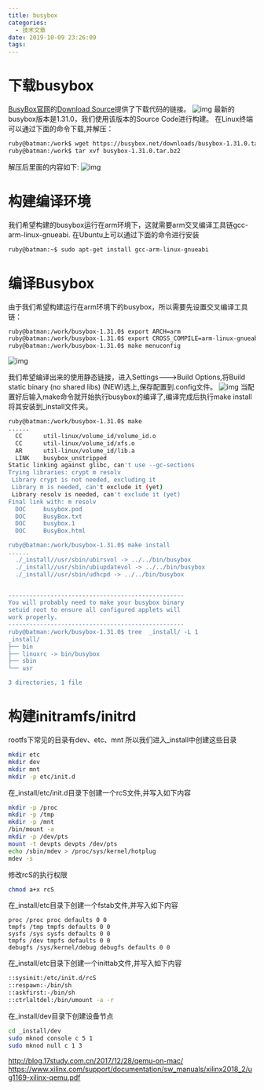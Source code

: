 ```yaml
---
title: busybox
categories:
  - 技术文章
date: 2019-10-09 23:26:09
tags:
---
```


# 下载busybox
[BusyBox官网](https://busybox.net/)的[Download Source](https://git.busybox.net/busybox/)提供了下载代码的链接。
![img](/files/busybox/busyboxwebsite.png)
最新的busybox版本是1.31.0，我们使用该版本的Source Code进行构建。
在Linux终端可以通过下面的命令下载,并解压：
```bash
ruby@batman:/work$ wget https://busybox.net/downloads/busybox-1.31.0.tar.bz2
ruby@batman:/work$ tar xvf busybox-1.31.0.tar.bz2 
```
解压后里面的内容如下:
![img](/files/busybox/busyboxsourcedir.png)


# 构建编译环境
我们希望构建的busybox运行在arm环境下，这就需要arm交叉编译工具链gcc-arm-linux-gnueabi.
在Ubuntu上可以通过下面的命令进行安装
```bash
ruby@batman:~$ sudo apt-get install gcc-arm-linux-gnueabi
```

# 编译Busybox
由于我们希望构建运行在arm环境下的busybox，所以需要先设置交叉编译工具链：
```bash
ruby@batman:/work/busybox-1.31.0$ export ARCH=arm
ruby@batman:/work/busybox-1.31.0$ export CROSS_COMPILE=arm-linux-gnueabi-
ruby@batman:/work/busybox-1.31.0$ make menuconfig
```
![img](/files/busybox/busyboxcompileconfig.png)

我们希望编译出来的使用静态链接，进入Settings--->Build Options,将Build static binary (no shared libs) (NEW)选上,保存配置到.config文件。
![img](/files/busybox/busyboxcompileconfigstaticbinary.png)
当配置好后输入make命令就开始执行busybox的编译了,编译完成后执行make install将其安装到_install文件夹。
```bash
ruby@batman:/work/busybox-1.31.0$ make
......
  CC      util-linux/volume_id/volume_id.o
  CC      util-linux/volume_id/xfs.o
  AR      util-linux/volume_id/lib.a
  LINK    busybox_unstripped
Static linking against glibc, can't use --gc-sections
Trying libraries: crypt m resolv
 Library crypt is not needed, excluding it
 Library m is needed, can't exclude it (yet)
 Library resolv is needed, can't exclude it (yet)
Final link with: m resolv
  DOC     busybox.pod
  DOC     BusyBox.txt
  DOC     busybox.1
  DOC     BusyBox.html

ruby@batman:/work/busybox-1.31.0$ make install
......
  ./_install//usr/sbin/ubirsvol -> ../../bin/busybox
  ./_install//usr/sbin/ubiupdatevol -> ../../bin/busybox
  ./_install//usr/sbin/udhcpd -> ../../bin/busybox


--------------------------------------------------
You will probably need to make your busybox binary
setuid root to ensure all configured applets will
work properly.
--------------------------------------------------
ruby@batman:/work/busybox-1.31.0$ tree  _install/ -L 1
_install/
├── bin
├── linuxrc -> bin/busybox
├── sbin
└── usr

3 directories, 1 file
```

# 构建initramfs/initrd
rootfs下常见的目录有dev、etc、mnt
所以我们进入_install中创建这些目录
```bash
mkdir etc
mkdir dev
mkdir mnt
mkdir -p etc/init.d
```

在_install/etc/init.d目录下创建一个rcS文件,并写入如下内容
```bash
mkdir -p /proc
mkdir -p /tmp
mkdir -p /mnt
/bin/mount -a
mkdir -p /dev/pts
mount -t devpts devpts /dev/pts
echo /sbin/mdev > /proc/sys/kernel/hotplug
mdev -s
```
修改rcS的执行权限
```bash
chmod a+x rcS
```
在_install/etc目录下创建一个fstab文件,并写入如下内容
```
proc /proc proc defaults 0 0
tmpfs /tmp tmpfs defaults 0 0
sysfs /sys sysfs defaults 0 0
tmpfs /dev tmpfs defaults 0 0
debugfs /sys/kernel/debug debugfs defaults 0 0
```

在_install/etc目录下创建一个inittab文件,并写入如下内容
```bash
::sysinit:/etc/init.d/rcS
::respawn:-/bin/sh
::askfirst:-/bin/sh
::ctrlaltdel:/bin/umount -a -r
```
在_install/dev目录下创建设备节点
```bash
cd _install/dev
sudo mknod console c 5 1
sudo mknod null c 1 3
```

http://blog.17study.com.cn/2017/12/28/qemu-on-mac/
https://www.xilinx.com/support/documentation/sw_manuals/xilinx2018_2/ug1169-xilinx-qemu.pdf
